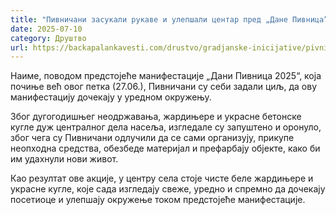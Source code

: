 ```yaml
---
title: "Пивничани засукали рукаве и улепшали центар пред „Дане Пивница”"
date: 2025-07-10
category: Друштво
url: https://backapalankavesti.com/drustvo/gradjanske-inicijative/pivnicani-zasukali-rukave-i-ulepsali-centar-pred-dane-pivnica/
---
```


Наиме, поводом предстојеће манифестације „Дани Пивница 2025“, која почиње већ овог петка (27.06.), Пивничани су себи задали циљ, да ову манифестацију дочекају у уредном окружењу.

Због дугогодишњег неодржавања, жардињере и украсне бетонске кугле дуж централног дела насеља, изгледале су запуштено и оронуло, због чега су Пивничани одлучили да се сами организују, прикупе неопходна средства, обезбеде материјал и префарбају објекте, како би им удахнули нови живот.

Као резултат ове акције, у центру села стоје чисте беле жардињере и украсне кугле, које сада изгледају свеже, уредно и спремно да дочекају посетиоце и улепшају окружење током предстојеће манифестације.
